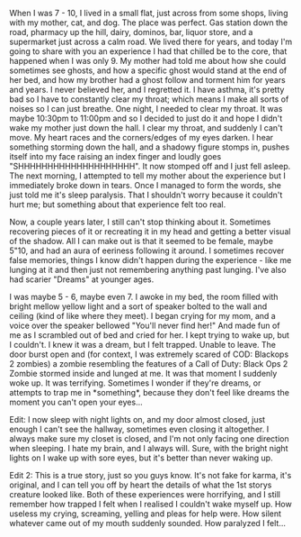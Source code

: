 When I was 7 - 10, I lived in a small flat, just across from some shops, living with my mother, cat, and dog. The place was perfect. Gas station down the road, pharmacy up the hill, dairy, dominos, bar, liquor store, and a supermarket just across a calm road. We lived there for years, and today I'm going to share with you an experience I had that chilled be to the core, that happened when I was only 9. My mother had told me about how she could sometimes see ghosts, and how a specific ghost would stand at the end of her bed, and how my brother had a ghost follow and torment him for years and years. I never believed her, and I regretted it. I have asthma, it's pretty bad so I have to constantly clear my throat; which means I make all sorts of noises so I can just breathe. One night, I needed to clear my throat. It was maybe 10:30pm to 11:00pm and so I decided to just do it and hope I didn't wake my mother just down the hall. I clear my throat, and suddenly I can't move. My heart races and the corners/edges of my eyes darken. I hear something storming down the hall, and a shadowy figure stomps in, pushes itself into my face raising an index finger and loudly goes "SHHHHHHHHHHHHHHHHHHHH". It now stomped off and I just fell asleep. The next morning, I attempted to tell my mother about the experience but I immediately broke down in tears. Once I managed to form the words, she just told me it's sleep paralysis. That I shouldn't worry because it couldn't hurt me; but something about that experience felt too real.

Now, a couple years later, I still can't stop thinking about it. Sometimes recovering pieces of it or recreating it in my head and getting a better visual of the shadow. All I can make out is that it seemed to be female, maybe 5"10, and had an aura of eeriness following it around. I sometimes recover false memories, things I know didn't happen during the experience - like me lunging at it and then just not remembering anything past lunging. I've also had scarier "Dreams" at younger ages.

I was maybe 5 - 6, maybe even 7. I awoke in my bed, the room filled with bright mellow yellow light and a sort of speaker bolted to the wall and ceiling (kind of like where they meet). I began crying for my mom, and a voice over the speaker bellowed "You'll never find her!" And made fun of me as I scrambled out of bed and cried for her. I kept trying to wake up, but I couldn't. I knew it was a dream, but I felt trapped. Unable to leave. The door burst open and (for context, I was extremely scared of COD: Blackops 2 zombies) a zombie resembling the features of a Call of Duty: Black Ops 2 Zombie stormed inside and lunged at me. It was that moment I suddenly woke up. It was terrifying. Sometimes I wonder if they're dreams, or attempts to trap me in \*something\*, because they don't feel like dreams the moment you can't open your eyes...

Edit: I now sleep with night lights on, and my door almost closed, just enough I can't see the hallway, sometimes even closing it altogether. I always make sure my closet is closed, and I'm not only facing one direction when sleeping. I hate my brain, and I always will. Sure, with the bright night lights on I wake up with sore eyes, but it's better than never waking up.  


Edit 2: This is a true story, just so you guys know. It's not fake for karma, it's original, and I can tell you off by heart the details of what the 1st storys creature looked like. Both of these experiences were horrifying, and I still remember how trapped I felt when I realised I couldn't wake myself up. How useless my crying, screaming, yelling and pleas for help were. How silent whatever came out of my mouth suddenly sounded. How paralyzed I felt...